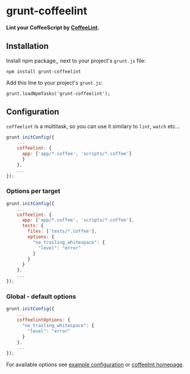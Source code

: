 # grunt-coffeelint

**Lint your CoffeeScript by [CoffeeLint].**

## Installation

Install npm package,, next to your project's `grunt.js` file:

    npm install grunt-coffeelint

Add this line to your project's `grunt.js`:

    grunt.loadNpmTasks('grunt-coffeelint');


## Configuration

`coffeelint` is a multitask, so you can use it similary to `lint`, `watch` etc...

````javascript
grunt.initConfig({
    ...
    coffeelint: {
      app: ['app/*.coffee', 'scripts/*.coffee']
      }
    },
    ...
});
````

### Options per target

````javascript
grunt.initConfig({
    ...
    coffeelint: {
      app: ['app/*.coffee', 'scripts/*.coffee'],
      tests: {
        files: ['tests/*.coffee'],
        options: {
          "no_trailing_whitespace": {
            "level": "error"
          }
        }
      }
    },
    ...
});
````

### Global - default options

````javascript
grunt.initConfig({
    ...
    coffeelintOptions: {
      "no_trailing_whitespace": {
        "level": "error"
      }
    },
    ...
});
````

For available options see [example configuration] or [coffeelint homepage].


[CoffeeLint]: http://www.coffeelint.org/
[coffeelint homepage]: http://www.coffeelint.org/
[example configuration]: https://raw.github.com/clutchski/coffeelint/master/examples/coffeelint.json
